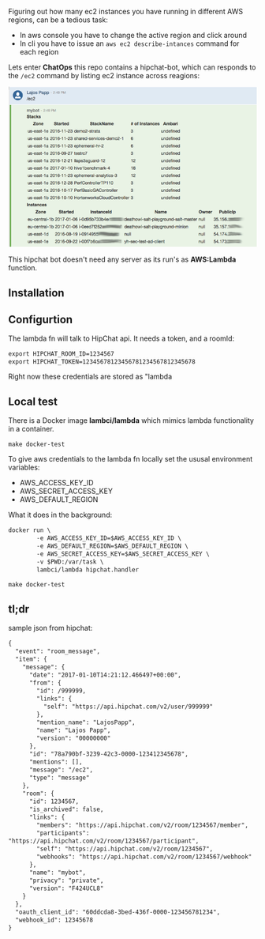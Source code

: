 Figuring out how many ec2 instances you have running in different AWS regions, can be a
tedious task:
- In aws console you have to change the active region and click around
- In cli you have to issue an `aws ec2 describe-intances` command for each region

Lets enter **ChatOps** this repo contains a hipchat-bot, which can responds to
the `/ec2` command by listing ec2 instance across reagions:

![alt text](https://github.com/lalyos/hipchat-lambda/raw/master/img/hipchat-bot.png "Hipchat bot")

This hipchat bot doesn't need any server as its run's as **AWS:Lambda** function.

## Installation

## Configurtion

The lambda fn will talk to HipChat api. It needs a token, and a roomId:

```
export HIPCHAT_ROOM_ID=1234567
export HIPCHAT_TOKEN=12345678123456781234567812345678
```

Right now these credentials are stored as "lambda 

## Local test

There is a Docker image **lambci/lambda** which mimics lambda functionality in a container.

```
make docker-test
```
To give aws credentials to the lambda fn locally set the ususal environment variables:
- AWS_ACCESS_KEY_ID
- AWS_SECRET_ACCESS_KEY
- AWS_DEFAULT_REGION

What it does in the background:
```
docker run \
		-e AWS_ACCESS_KEY_ID=$AWS_ACCESS_KEY_ID \
		-e AWS_DEFAULT_REGION=$AWS_DEFAULT_REGION \
		-e AWS_SECRET_ACCESS_KEY=$AWS_SECRET_ACCESS_KEY \
		-v $PWD:/var/task \
		lambci/lambda hipchat.handler
```

```
make docker-test
```
## tl;dr

sample json from hipchat:
```
{
  "event": "room_message",
  "item": {
    "message": {
      "date": "2017-01-10T14:21:12.466497+00:00",
      "from": {
        "id": /999999,
        "links": {
          "self": "https://api.hipchat.com/v2/user/999999"
        },
        "mention_name": "LajosPapp",
        "name": "Lajos Papp",
        "version": "00000000"
      },
      "id": "78a790bf-3239-42c3-0000-123412345678",
      "mentions": [],
      "message": "/ec2",
      "type": "message"
    },
    "room": {
      "id": 1234567,
      "is_archived": false,
      "links": {
        "members": "https://api.hipchat.com/v2/room/1234567/member",
        "participants": "https://api.hipchat.com/v2/room/1234567/participant",
        "self": "https://api.hipchat.com/v2/room/1234567",
        "webhooks": "https://api.hipchat.com/v2/room/1234567/webhook"
      },
      "name": "mybot",
      "privacy": "private",
      "version": "F424UCL8"
    }
  },
  "oauth_client_id": "60ddcda8-3bed-436f-0000-123456781234",
  "webhook_id": 12345678
}

```


